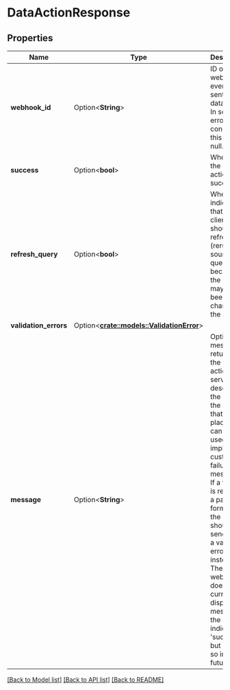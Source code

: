 # DataActionResponse

## Properties

Name | Type | Description | Notes
------------ | ------------- | ------------- | -------------
**webhook_id** | Option<**String**> | ID of the webhook event that sent this data action. In some error conditions, this may be null. | [optional][readonly]
**success** | Option<**bool**> | Whether the data action was successful. | [optional][readonly]
**refresh_query** | Option<**bool**> | When true, indicates that the client should refresh (rerun) the source query because the data may have been changed by the action. | [optional][readonly]
**validation_errors** | Option<[**crate::models::ValidationError**](ValidationError.md)> |  | [optional]
**message** | Option<**String**> | Optional message returned by the data action server describing the state of the action that took place. This can be used to implement custom failure messages. If a failure is related to a particular form field, the server should send back a validation error instead. The Looker web UI does not currently display any message if the action indicates 'success', but may do so in the future. | [optional][readonly]

[[Back to Model list]](../README.md#documentation-for-models) [[Back to API list]](../README.md#documentation-for-api-endpoints) [[Back to README]](../README.md)


